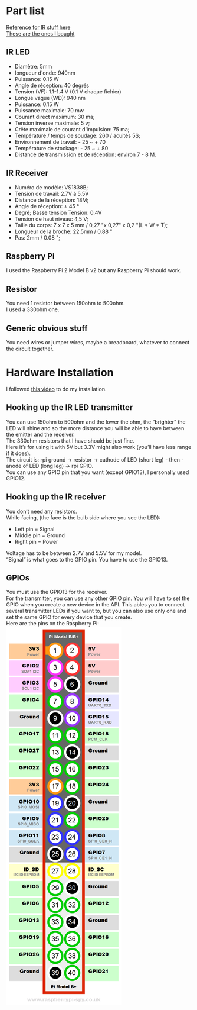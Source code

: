 # Part list
[Reference for IR stuff  here](https://www.amazon.fr/Eagles-infrarouge-%C3%A9metteur-r%C3%A9cepteur-VS1838B/dp/B07GPLBXWW/ref=sr_1_12?__mk_fr_FR=%C3%85M%C3%85%C5%BD%C3%95%C3%91&dchild=1&keywords=LED+Diode+Infrarouge&qid=1587315856&sr=8-12)  
[These are the ones I bought](https://www.amazon.fr/gp/product/B00EFOTJZE/ref=ppx_yo_dt_b_asin_title_o09_s00?ie=UTF8&psc=1)  

## IR LED
- Diamètre: 5mm
- longueur d'onde: 940nm
- Puissance: 0.15 W
- Angle de réception: 40 degrés
- Tension (VF): 1.1-1.4 V (0.1 V chaque fichier)
- Longue vague (WD): 940 nm
- Puissance: 0.15 W
- Puissance maximale: 70 mw
- Courant direct maximum: 30 ma;
- Tension inverse maximale: 5 v;
- Crête maximale de courant d'impulsion: 75 ma;
- Température / temps de soudage: 260 / acuités 5S;
- Environnement de travail: - 25 ~ + 70
- Température de stockage: - 25 ~ + 80
- Distance de transmission et de réception: environ 7 - 8 M.

## IR Receiver
- Numéro de modèle: VS1838B;
- Tension de travail: 2.7V à 5.5V
- Distance de la réception: 18M;
- Angle de réception: ± 45 °
- Degré; Basse tension Tension: 0.4V
- Tension de haut niveau: 4,5 V;
- Taille du corps: 7 x 7 x 5 mm / 0,27 "x 0,27" x 0,2 "(L * W * T);
- Longueur de la broche: 22.5mm / 0.88 "
- Pas: 2mm / 0.08 ";

## Raspberry Pi
I used the Raspberry Pi 2 Model B v2 but any Raspberry Pi should work.  

## Resistor
You need 1 resistor between 150ohm to 500ohm.  
I used a 330ohm one.  

## Generic obvious stuff
You need wires or jumper wires, maybe a breadboard, whatever to connect the circuit together.  

# Hardware Installation
I followed [this video](https://www.youtube.com/watch?v=TIbp7DzfOBM) to do my installation.  

## Hooking up the IR LED transmitter
You can use 150ohm to 500ohm and the lower the ohm, the “brighter” the LED will shine and so the  more distance you will be able to have between the emitter and the receiver.  
The 330ohm resistors that I have should be just fine.  
Here it’s for using it with 5V but 3.3V might also work (you’ll have less range if it does).  
The circuit is: rpi ground -> resistor -> cathode of LED (short leg) - then - anode of LED (long leg) -> rpi GPIO.  
You can use any GPIO pin that you want (except GPIO13), I personally used GPIO12.    

## Hooking up the IR receiver
You don’t need any resistors.  
While facing, (the face is the bulb side where you see the LED):  
- Left pin = Signal
- Middle pin = Ground
- Right pin = Power

Voltage has to be between 2.7V and 5.5V for my model.  
“Signal” is what goes to the GPIO pin. You have to use the GPIO13.  

## GPIOs
You must use the GPIO13 for the receiver.  
For the transmitter, you can use any other GPIO pin. You will have to set the GPIO when you create a new device in the API. This ables you to connect several transmitter LEDs if you want to, but you can also use only one and set the same GPIO for every device that you create.  
Here are the pins on the Raspberry Pi:  
![gpio](gpio.png)
